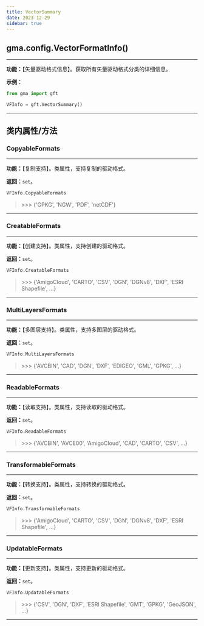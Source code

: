 ```yaml
---
title: VectorSummary
date: 2023-12-29
sidebar: true
---
```


## gma.config.**VectorFormatInfo**()

---

**功能：**【矢量驱动格式信息】。获取所有矢量驱动格式分类的详细信息。

**示例：**
```python
from gma import gft

VFInfo = gft.VectorSummary()
```
---

## 类内属性/方法

### CopyableFormats

---

**功能：**【复制支持】。类属性，支持复制的驱动格式。

**返回：**`set`。

```python
VFInfo.CopyableFormats
```
> \>>> {'GPKG', 'NGW', 'PDF', 'netCDF'}

---

### CreatableFormats

---

**功能：**【创建支持】。类属性，支持创建的驱动格式。

**返回：**`set`。

```python
VFInfo.CreatableFormats
```
> \>>> {'AmigoCloud', 'CARTO', 'CSV', 'DGN', 'DGNv8', 'DXF', 'ESRI Shapefile', ...}

---

### MultiLayersFormats

---

**功能：**【多图层支持】。类属性，支持多图层的驱动格式。

**返回：**`set`。

```python
VFInfo.MultiLayersFormats
```
> \>>> {'AVCBIN', 'CAD', 'DGN', 'DXF', 'EDIGEO', 'GML', 'GPKG', ...}

---

### ReadableFormats

---

**功能：**【读取支持】。类属性，支持读取的驱动格式。

**返回：**`set`。

```python
VFInfo.ReadableFormats
```
> \>>> {'AVCBIN', 'AVCE00', 'AmigoCloud', 'CAD', 'CARTO', 'CSV', ...}

---

### TransformableFormats

---

**功能：**【转换支持】。类属性，支持转换的驱动格式。

**返回：**`set`。

```python
VFInfo.TransformableFormats
```
> \>>> {'AmigoCloud', 'CARTO', 'CSV', 'DGN', 'DGNv8', 'DXF', 'ESRI Shapefile', ...}

---

### UpdatableFormats

---

**功能：**【更新支持】。类属性，支持更新的驱动格式。

**返回：**`set`。

```python
VFInfo.UpdatableFormats
```
> \>>> {'CSV', 'DGN', 'DXF', 'ESRI Shapefile', 'GMT', 'GPKG', 'GeoJSON', ...}

---
